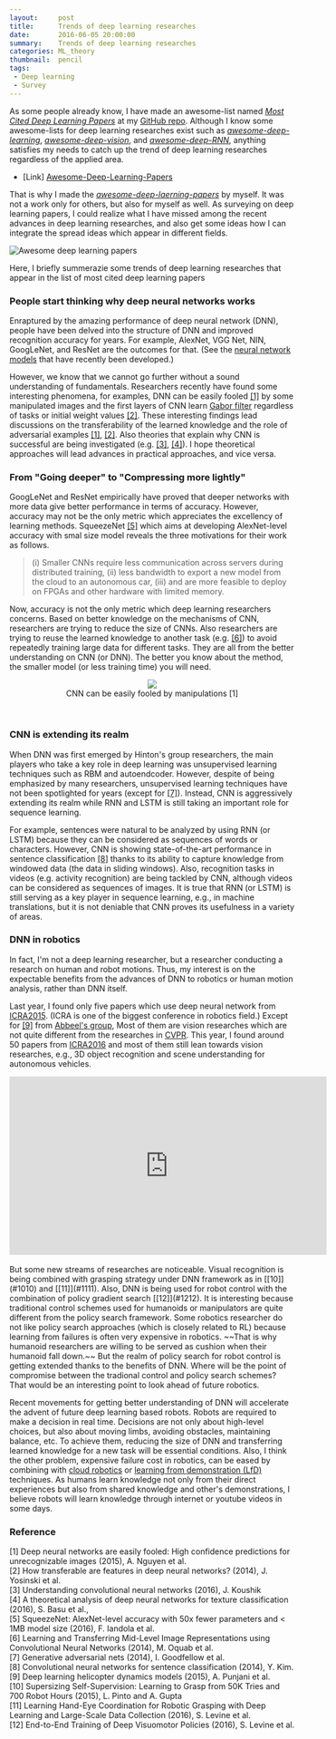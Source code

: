 ```yaml
---
layout:     post
title:      Trends of deep learning researches
date:       2016-06-05 20:00:00
summary:    Trends of deep learning researches
categories: ML_theory
thumbnail:  pencil
tags:
 - Deep learning
 - Survey
---
```


As some people already know, I have made an awesome-list named [*Most Cited Deep Learning Papers*][L_PaperGit] at my [GitHub repo][L_MyGit]. Although I know some awesome-lists for deep learning researches exist such as [*awesome-deep-learning*][L_A_DL], [*awesome-deep-vision*][L_A_DV], and [*awesome-deep-RNN*][L_A_RNN], anything satisfies my needs to catch up the trend of deep learning researches regardless of the applied area.

* [Link]  [Awesome-Deep-Learning-Papers][L_PaperGit]

That is why I made the  [*awesome-deep-laerning-papers*][L_PaperGit] by myself. It was not a work only for others, but also for myself as well. As surveying on deep learning papers, I could realize what I have missed among the recent advances in deep learning researches, and also get some ideas how I can integrate the spread ideas which appear in different fields.

![Awesome deep learning papers][S3_DLPRepo]

Here, I briefly summerazie some trends of deep learning researches that appear in the list of most cited deep learning papers

### People start thinking why deep neural networks works

Enraptured by the amazing performance of deep neural network (DNN), people have been delved into the structure of DNN and improved recognition accuracy for years. For example, AlexNet, VGG Net, NIN, GoogLeNet, and ResNet are the outcomes for that. (See the [neural network models][L_NNModels] that have recently been developed.)

However, we know that we cannot go further without a sound understanding of fundamentals. Researchers recently have found some interesting phenomena, for examples, DNN can be easily fooled [[1]](#11) by some manipulated images and the first layers of CNN learn [Gabor filter][L_Gabor] regardless of tasks or initial weight values [[2]](#22). These interesting findings lead discussions on the transferability of the learned knowledge and the role of adversarial examples [[1]](#11), [[2]](#22). Also theories that explain why CNN is successful are being investigated (e.g. [[3]](#33), [[4]](#44)). I hope theoretical approaches will lead advances in practical approaches, and vice versa.

### From "Going deeper" to "Compressing more lightly"

GoogLeNet and ResNet empirically have proved that deeper networks with more data give better performance in terms of accuracy. However, accuracy may not be the only metric which appreciates the excellency of learning methods. SqueezeNet [[5]](#55) which aims at developing AlexNet-level accuracy with smal size model reveals the three motivations for their work as follows.

> (i) Smaller CNNs require less communication across servers during distributed training, (ii) less bandwidth to export a new model from the cloud to an autonomous car, (iii) and are more feasible to deploy on FPGAs and other hardware with limited memory.

Now, accuracy is not the only metric which deep learning researchers concerns. Based on better knowledge on the mechanisms of CNN, researchers are trying to reduce the size of CNNs. Also researchers are trying to reuse the learned knowledge to another task (e.g. [[6]](#66)) to avoid repeatedly training large data for different tasks. They are all from the better understanding on CNN (or DNN). The better you know about the method, the smaller model (or less training time) you will need.

<div style="text-align: center"><figure><img src="https://s3.amazonaws.com/www.terryum.io/images/DNNFooled.png"><figcaption>CNN can be easily fooled by manipulations [1]</figcaption></figure></div><br/>


### CNN is extending its realm

When DNN was first emerged by Hinton's group researchers, the main players who take a key role in deep learning was unsupervised learning techniques such as RBM and autoendcoder. However, despite of being emphasized by many researchers, unsupervised learning techniques have not been spotlighted for years (except for [[7]](#77)). Instead, CNN is aggressively extending its realm while RNN and LSTM is still taking an important role for sequence learning.

For example, sentences were natural to be analyzed by using RNN (or LSTM) because they can be considered as sequences of words or characters. However, CNN is showing state-of-the-art performance in sentence classification [[8]](#88) thanks to its ability to capture knowledge from windowed data (the data in sliding windows). Also, recognition tasks in videos (e.g. activity recognition) are being tackled by CNN, although videos can be considered as sequences of images. It is true that RNN (or LSTM) is still serving as a key player in sequence learning, e.g., in machine translations, but it is not deniable that CNN proves its usefulness in a variety of areas.

### DNN in robotics

In fact, I'm not a deep learning researcher, but a researcher conducting a research on human and robot motions. Thus, my interest is on the expectable benefits from the advances of DNN to robotics or human motion analysis, rather than DNN itself.

Last year, I found only five papers which use deep neural network from [ICRA2015][L_ICRA2015]. (ICRA is one of the biggest conference in robotics field.) Except for [[9]](#99) from [Abbeel's group][L_Abbeel], Most of them are vision researches which are not quite different from the researches in [CVPR][L_CVPR]. This year, I found around 50 papers from [ICRA2016][L_ICRA2016] and most of them still lean towards vision researches, e.g., 3D object recognition and scene understanding for autonomous vehicles.

<div style="text-align: center"><iframe width="560" height="315" src="https://www.youtube.com/embed/H4V6NZLNu-c" frameborder="0" allowfullscreen></iframe> </div>

<br/>
But some new streams of researches are noticeable. Visual recognition is being combined with grasping strategy under DNN framework as in [[10]](#1010) and [[11]](#1111). Also, DNN is being used for robot control with the combination of policy gradient search [[12]](#1212). It is interesting because traditional control schemes used for humanoids or manipulators are quite different from the policy search framework. Some robotics researcher do not like policy search approaches (which is closely related to RL) because learning from failures is often very expensive in robotics. ~~That is why humanoid researchers are willing to be served as cushion when their humanoid fall down.~~ But the realm of policy search for robot control is getting extended thanks to the benefits of DNN. Where will be the point of compromise between the tradional control and policy search schemes? That would be an interesting point to look ahead of future robotics.

Recent movements for getting better understanding of DNN will accelerate the advent of future deep learning based robots. Robots are required to make a decision in real time. Decisions are not only about high-level choices, but also about moving limbs, avoiding obstacles, maintaining balance, etc. To achieve them, reducing the size of DNN and transferring learned knowledge for a new task will be essential conditions. Also, I think the other problem, expensive failure cost in robotics, can be eased by combining with [cloud robotics][L_Cloud] or [learning from demonstration (LfD)][L_LfD] techniques. As humans learn knowledge not only from their direct experiences but also from shared knowledge and other's demonstrations, I believe robots will learn knowledge through internet or youtube videos in some days.

### Reference

<a name="11">[1]</a> Deep neural networks are easily fooled: High confidence predictions for unrecognizable images (2015), A. Nguyen et al.  <br/>
<a name="22">[2]</a> How transferable are features in deep neural networks? (2014), J. Yosinski et al. <br/>
<a name="33">[3]</a> Understanding convolutional neural networks (2016), J. Koushik <br/>
<a name="44">[4]</a> A theoretical analysis of deep neural networks for texture classification (2016), S. Basu et al., <br/>
<a name="55">[5]</a> SqueezeNet: AlexNet-level accuracy with 50x fewer parameters and \< 1MB model size (2016), F. Iandola et al. <br/>
<a name="66">[6]</a> Learning and Transferring Mid-Level Image Representations using Convolutional Neural Networks (2014), M. Oquab et al. <br/>
<a name="77">[7]</a> Generative adversarial nets (2014), I. Goodfellow et al. <br/>
<a name="88">[8]</a> Convolutional neural networks for sentence classification (2014), Y. Kim.  <br/>
<a name="99">[9]</a> Deep learning helicopter dynamics models (2015), A. Punjani et al.  <br/>
<a name="1010">[10]</a> Supersizing Self-Supervision: Learning to Grasp from 50K Tries and 700 Robot Hours (2015), L. Pinto and A. Gupta <br/>
<a name="1111">[11]</a> Learning Hand-Eye Coordination for Robotic Grasping with Deep Learning and Large-Scale Data Collection (2016), S. Levine et al. <br/>
<a name="1212">[12]</a> End-to-End Training of Deep Visuomotor Policies (2016), S. Levine et al. <br/>


[L_PaperGit]: https://github.com/terryum/awesome-deep-learning-papers
[L_MyGit]: https://github.com/terryum
[L_A_DL]: https://github.com/ChristosChristofidis/awesome-deep-learning
[L_A_DV]: https://github.com/kjw0612/awesome-deep-vision
[L_A_RNN]: https://github.com/kjw0612/awesome-rnn
[L_NNModels]: https://github.com/terryum/awesome-deep-learning-papers#network-models
[L_Gabor]: https://en.wikipedia.org/wiki/Gabor_filter
[L_ICRA2015]: http://icra2015.org/
[L_ICRA2016]: http://icra2016.org/
[L_CVPR]: http://www.pamitc.org/cvpr15/
[L_Abbeel]: http://people.eecs.berkeley.edu/~pabbeel/
[L_Cloud]: https://en.wikipedia.org/wiki/Cloud_robotics
[L_LfD]: http://scholarpedia.org/article/Robot_learning_by_demonstration


[S3_DLPRepo]: https://s3.amazonaws.com/www.terryum.io/images/DLPaperRepo.png
[S3_DNNFooled]: https://s3.amazonaws.com/www.terryum.io/images/DNNFooled.png
